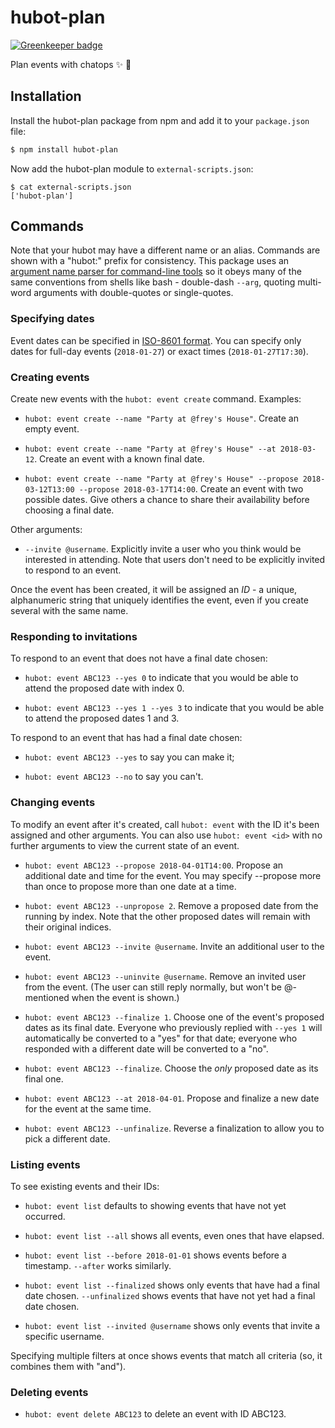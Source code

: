 # hubot-plan

[![Greenkeeper badge](https://badges.greenkeeper.io/smashwilson/hubot-plan.svg)](https://greenkeeper.io/)

Plan events with chatops :sparkles: :calendar:

## Installation

Install the hubot-plan package from npm and add it to your `package.json` file:

```bash
$ npm install hubot-plan
```

Now add the hubot-plan module to `external-scripts.json`:

```
$ cat external-scripts.json
['hubot-plan']
```

## Commands

Note that your hubot may have a different name or an alias. Commands are shown with a "hubot:" prefix for consistency. This package uses an [argument name parser for command-line tools](https://www.npmjs.com/package/yargs) so it obeys many of the same conventions from shells like bash - double-dash `--arg`, quoting multi-word arguments with double-quotes or single-quotes.

### Specifying dates

Event dates can be specified in [ISO-8601 format](https://en.wikipedia.org/wiki/ISO_8601). You can specify only dates for full-day events (`2018-01-27`) or exact times (`2018-01-27T17:30`).

### Creating events

Create new events with the `hubot: event create` command. Examples:

* `hubot: event create --name "Party at @frey's House"`. Create an empty event.

* `hubot: event create --name "Party at @frey's House" --at 2018-03-12`. Create an event with a known final date.

* `hubot: event create --name "Party at @frey's House" --propose 2018-03-12T13:00 --propose 2018-03-17T14:00`. Create an event with two possible dates. Give others a chance to share their availability before choosing a final date.

Other arguments:

* `--invite @username`. Explicitly invite a user who you think would be interested in attending. Note that users don't need to be explicitly invited to respond to an event.

Once the event has been created, it will be assigned an _ID_ - a unique, alphanumeric string that uniquely identifies the event, even if you create several with the same name.

### Responding to invitations

To respond to an event that does not have a final date chosen:

* `hubot: event ABC123 --yes 0` to indicate that you would be able to attend the proposed date with index 0.

* `hubot: event ABC123 --yes 1 --yes 3` to indicate that you would be able to attend the proposed dates 1 and 3.

To respond to an event that has had a final date chosen:

* `hubot: event ABC123 --yes` to say you can make it;

* `hubot: event ABC123 --no` to say you can't.

### Changing events

To modify an event after it's created, call `hubot: event` with the ID it's been assigned and other arguments. You can also use `hubot: event <id>` with no further arguments to view the current state of an event.

* `hubot: event ABC123 --propose 2018-04-01T14:00`. Propose an additional date and time for the event. You may specify --propose more than once to propose more than one date at a time.

* `hubot: event ABC123 --unpropose 2`. Remove a proposed date from the running by index. Note that the other proposed dates will remain with their original indices.

* `hubot: event ABC123 --invite @username`. Invite an additional user to the event.

* `hubot: event ABC123 --uninvite @username`. Remove an invited user from the event. (The user can still reply normally, but won't be @-mentioned when the event is shown.)

* `hubot: event ABC123 --finalize 1`. Choose one of the event's proposed dates as its final date. Everyone who previously replied with `--yes 1` will automatically be converted to a "yes" for that date; everyone who responded with a different date will be converted to a "no".

* `hubot: event ABC123 --finalize`. Choose the _only_ proposed date as its final one.

* `hubot: event ABC123 --at 2018-04-01`. Propose and finalize a new date for the event at the same time.

* `hubot: event ABC123 --unfinalize`. Reverse a finalization to allow you to pick a different date.

### Listing events

To see existing events and their IDs:

* `hubot: event list` defaults to showing events that have not yet occurred.

* `hubot: event list --all` shows all events, even ones that have elapsed.

* `hubot: event list --before 2018-01-01` shows events before a timestamp. `--after` works similarly.

* `hubot: event list --finalized` shows only events that have had a final date chosen. `--unfinalized` shows events that have not yet had a final date chosen.

* `hubot: event list --invited @username` shows only events that invite a specific username.

Specifying multiple filters at once shows events that match all criteria (so, it combines them with "and").

### Deleting events

* `hubot: event delete ABC123` to delete an event with ID ABC123.
